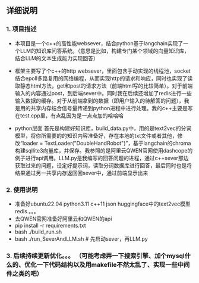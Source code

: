 ## 详细说明

###  1. 项目描述
- 本项目是一个c++的高性能websever，结合python基于langchain实现了一个LLM的知识库问答系统。（意思是比如，构建专门某个领域的向量知识库，结合LLM的文本生成能力实现回答）

- 框架主要写了个c++的http websever，里面包含手动实现的线程池，socket结合epoll多路复用的网络编程，从而实现http的请求和响应，同时也实现了读取静态html方法，get和post的请求方法（前端html写的比较简单）。对于前端输入的内容通过post，到后端sever中。同时我在后续还增加了redis进行一些输入数据的缓存。对于从前端拿到的数据（即用户输入的待解答的问题），我是用的共享内存结合信号量传递到python进程中进行处理。我的c++主要是写在test.cpp里，有点乱因为是一点点加的哈哈哈

- python层面 首先是构建好知识库，build_data.py中，用的是text2vec的分词模型，将你所需要的的知识内容准备好，存在本地的txt文件或者其他，修改“loader = TextLoader("DoubleHandRobot")”，基于langchain的chroma构建sqllite3向量库，并保存。我参照的是阿里云QWEN官网使用dashcope的例子进行api调用。LLM.py是我编写的回答问题的进程，通过c++sever那边获取过来的问题，设定好提示词，读取分词数据库进行回答，最后同时也是将结果通过另一共享内存返回回sever中，通过前端显示出来

### 2. 使用说明
- 准备好ubuntu22.04 python3.11 c++11 json huggingface中的text2vec模型  redis 。。。
- 去QWEN官网准备好阿里云和QWEN的api
- pip install -r requirements.txt
- bash ./build_run.sh
- bash ./run_SeverAndLLM.sh  # 先启动sever，再LLM.py

### 3. 后续持续更新优化。。。 （可能考虑弄一下搜索引擎、加个mysql什么的、优化一下代码结构以及用makefile不然太乱了、实现一些中间件之类的吧）

